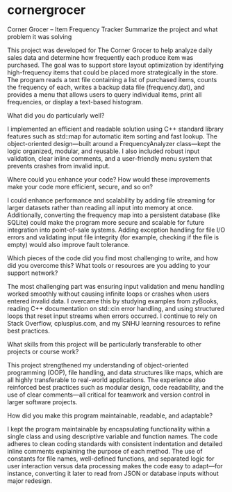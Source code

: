 # cornergrocer

Corner Grocer – Item Frequency Tracker
Summarize the project and what problem it was solving

This project was developed for The Corner Grocer to help analyze daily sales data and determine how frequently each produce item was purchased. The goal was to support store layout optimization by identifying high-frequency items that could be placed more strategically in the store. The program reads a text file containing a list of purchased items, counts the frequency of each, writes a backup data file (frequency.dat), and provides a menu that allows users to query individual items, print all frequencies, or display a text-based histogram.

What did you do particularly well?

I implemented an efficient and readable solution using C++ standard library features such as std::map for automatic item sorting and fast lookup. The object-oriented design—built around a FrequencyAnalyzer class—kept the logic organized, modular, and reusable. I also included robust input validation, clear inline comments, and a user-friendly menu system that prevents crashes from invalid input.

Where could you enhance your code? How would these improvements make your code more efficient, secure, and so on?

I could enhance performance and scalability by adding file streaming for larger datasets rather than reading all input into memory at once. Additionally, converting the frequency map into a persistent database (like SQLite) could make the program more secure and scalable for future integration into point-of-sale systems. Adding exception handling for file I/O errors and validating input file integrity (for example, checking if the file is empty) would also improve fault tolerance.

Which pieces of the code did you find most challenging to write, and how did you overcome this? What tools or resources are you adding to your support network?

The most challenging part was ensuring input validation and menu handling worked smoothly without causing infinite loops or crashes when users entered invalid data. I overcame this by studying examples from zyBooks, reading C++ documentation on std::cin error handling, and using structured loops that reset input streams when errors occurred. I continue to rely on Stack Overflow, cplusplus.com, and my SNHU learning resources to refine best practices.

What skills from this project will be particularly transferable to other projects or course work?

This project strengthened my understanding of object-oriented programming (OOP), file handling, and data structures like maps, which are all highly transferable to real-world applications. The experience also reinforced best practices such as modular design, code readability, and the use of clear comments—all critical for teamwork and version control in larger software projects.

How did you make this program maintainable, readable, and adaptable?

I kept the program maintainable by encapsulating functionality within a single class and using descriptive variable and function names. The code adheres to clean coding standards with consistent indentation and detailed inline comments explaining the purpose of each method. The use of constants for file names, well-defined functions, and separated logic for user interaction versus data processing makes the code easy to adapt—for instance, converting it later to read from JSON or database inputs without major redesign.
